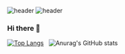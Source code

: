 ![header](https://capsule-render.vercel.app/api?type=shark=auto&height=300&section=header&text=capsule%20render&fontSize=90)
![header](https://capsule-render.vercel.app/api?type=venom&color=auto&height=300&section=header&text=capsule%20render&fontSize=90)

### Hi there 👋

<!--
**gpwls2/gpwls2** is a ✨ _special_ ✨ repository because its `README.md` (this file) appears on your GitHub profile.

Here are some ideas to get you started:

- 🔭 I’m currently working on ...
- 🌱 I’m currently learning ...
- 👯 I’m looking to collaborate on ...
- 🤔 I’m looking for help with ...
- 💬 Ask me about ...
- 📫 How to reach me: ...
- 😄 Pronouns: ...
- ⚡ Fun fact: ...
-->
[![Top Langs](https://github-readme-stats.vercel.app/api/top-langs/?username=gpwls2&layout=compact)](https://github.com/gpwls2/github-readme-stats)
 
![Anurag's GitHub stats](https://github-readme-stats.vercel.app/api?username=gpwls2&show_icons=true&theme=vue)
